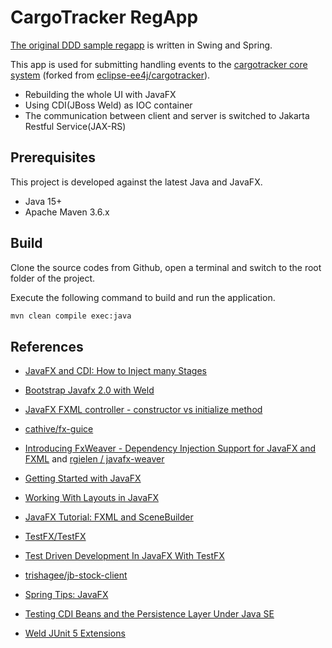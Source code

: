 # CargoTracker RegApp

[The original DDD sample regapp](https://github.com/citerus/dddsample-regapp) is written in Swing and Spring. 

This app is used for submitting handling events to the [cargotracker core system](https://github.com/hantsy/cargotracker) (forked from [eclipse-ee4j/cargotracker](https://github.com/eclipse-ee4j//cargotracker)).

* Rebuilding the whole UI with JavaFX 
* Using CDI(JBoss Weld) as IOC container
* The communication between client and server is switched to Jakarta Restful Service(JAX-RS)

## Prerequisites

This project is developed against the latest Java and JavaFX.

* Java 15+
* Apache Maven 3.6.x

## Build 

Clone the source codes from Github, open a terminal and switch to the root folder of the project. 

Execute the following command to build and run the application.

```bash
mvn clean compile exec:java
```

## References

* [JavaFX and CDI: How to Inject many Stages](https://stackoverflow.com/questions/47591527/javafx-and-cdi-how-to-inject-many-stages)

* [Bootstrap Javafx 2.0 with Weld](https://stackoverflow.com/questions/14654627/bootstrap-javafx-2-0-with-weld)

* [JavaFX FXML controller - constructor vs initialize method](https://stackoverflow.com/questions/34785417/javafx-fxml-controller-constructor-vs-initialize-method)

* [cathive/fx-guice](https://github.com/cathive/fx-guice)

* [Introducing FxWeaver - Dependency Injection Support for JavaFX and FXML](https://rgielen.net/posts/2019/introducing-fxweaver-dependency-injection-support-for-javafx-and-fxml/) and  [rgielen /  javafx-weaver](https://github.com/rgielen/javafx-weaver)

* [Getting Started with JavaFX](https://docs.oracle.com/javafx/2/get_started/jfxpub-get_started.htm)

* [Working With Layouts in JavaFX](https://docs.oracle.com/javafx/2/layout/jfxpub-layout.htm)

* [JavaFX Tutorial: FXML and SceneBuilder](https://www.vojtechruzicka.com/javafx-fxml-scene-builder/)

* [TestFX/TestFX](https://github.com/TestFX/TestFX)

* [Test Driven Development In JavaFX With TestFX](https://medium.com/information-and-technology/test-driven-development-in-javafx-with-testfx-66a84cd561e0)

* [trishagee/jb-stock-client](https://github.com/trishagee/jb-stock-client)

* [Spring Tips: JavaFX ](https://spring.io/blog/2019/01/16/spring-tips-javafx)

* [Testing CDI Beans and the Persistence Layer Under Java SE](https://in.relation.to/2019/01/23/testing-cdi-beans-and-persistence-layer-under-java-se/)
* [Weld JUnit 5 Extensions](https://github.com/weld/weld-junit/blob/master/junit5/README.md)
